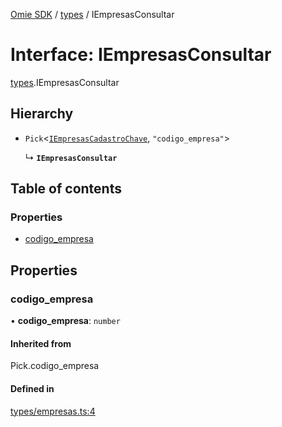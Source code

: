 [Omie SDK](../README.md) / [types](../modules/types.md) / IEmpresasConsultar

# Interface: IEmpresasConsultar

[types](../modules/types.md).IEmpresasConsultar

## Hierarchy

- `Pick`<[`IEmpresasCadastroChave`](types.IEmpresasCadastroChave.md), ``"codigo_empresa"``\>

  ↳ **`IEmpresasConsultar`**

## Table of contents

### Properties

- [codigo\_empresa](types.IEmpresasConsultar.md#codigo_empresa)

## Properties

### codigo\_empresa

• **codigo\_empresa**: `number`

#### Inherited from

Pick.codigo\_empresa

#### Defined in

[types/empresas.ts:4](https://github.com/lucas-bogos/omie-sdk/blob/96c014c/src/types/empresas.ts#L4)

